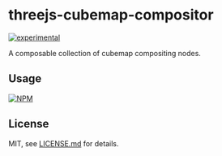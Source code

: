 # threejs-cubemap-compositor

[![experimental](http://badges.github.io/stability-badges/dist/experimental.svg)](http://github.com/badges/stability-badges)

A composable collection of cubemap compositing nodes.

## Usage

[![NPM](https://nodei.co/npm/threejs-cubemap-compositor.png)](https://nodei.co/npm/threejs-cubemap-compositor/)

## License

MIT, see [LICENSE.md](http://github.com/Jam3/threejs-cubemap-compositor/blob/master/LICENSE.md) for details.

